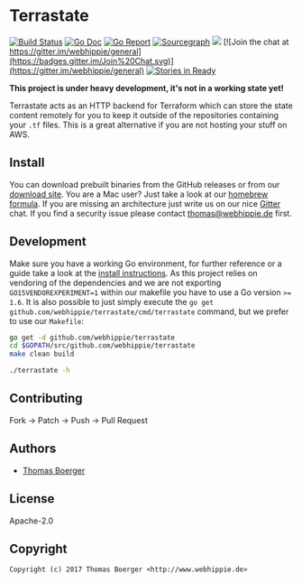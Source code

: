 # Terrastate

[![Build Status](http://github.dronehippie.de/api/badges/webhippie/terrastate/status.svg)](http://github.dronehippie.de/webhippie/terrastate)
[![Go Doc](https://godoc.org/github.com/webhippie/terrastate?status.svg)](http://godoc.org/github.com/webhippie/terrastate)
[![Go Report](https://goreportcard.com/badge/github.com/webhippie/terrastate)](https://goreportcard.com/report/github.com/webhippie/terrastate)
[![Sourcegraph](https://sourcegraph.com/github.com/webhippie/terrastate/-/badge.svg)](https://sourcegraph.com/github.com/webhippie/terrastate?badge)
[![](https://images.microbadger.com/badges/image/tboerger/terrastate.svg)](http://microbadger.com/images/tboerger/terrastate "Get your own image badge on microbadger.com")
[![Join the chat at https://gitter.im/webhippie/general](https://badges.gitter.im/Join%20Chat.svg)](https://gitter.im/webhippie/general)
[![Stories in Ready](https://badge.waffle.io/webhippie/terrastate.svg?label=ready&title=Ready)](http://waffle.io/webhippie/terrastate)

**This project is under heavy development, it's not in a working state yet!**

Terrastate acts as an HTTP backend for Terraform which can store the state
content remotely for you to keep it outside of the repositories containing your
`.tf` files. This is a great alternative if you are not hosting your stuff on
AWS.


## Install

You can download prebuilt binaries from the GitHub releases or from our
[download site](http://dl.webhippie.de/misc/terrastate). You are a Mac user?
Just take a look at our [homebrew formula](https://github.com/webhippie/homebrew-webhippie).
If you are missing an architecture just write us on our nice
[Gitter](https://gitter.im/webhippie/general) chat. If you find a security issue
please contact thomas@webhippie.de first.


## Development

Make sure you have a working Go environment, for further reference or a guide
take a look at the [install instructions](http://golang.org/doc/install.html).
As this project relies on vendoring of the dependencies and we are not
exporting `GO15VENDOREXPERIMENT=1` within our makefile you have to use a Go
version `>= 1.6`. It is also possible to just simply execute the
`go get github.com/webhippie/terrastate/cmd/terrastate` command, but we
prefer to use our `Makefile`:

```bash
go get -d github.com/webhippie/terrastate
cd $GOPATH/src/github.com/webhippie/terrastate
make clean build

./terrastate -h
```


## Contributing

Fork -> Patch -> Push -> Pull Request


## Authors

* [Thomas Boerger](https://github.com/tboerger)


## License

Apache-2.0


## Copyright

```
Copyright (c) 2017 Thomas Boerger <http://www.webhippie.de>
```
